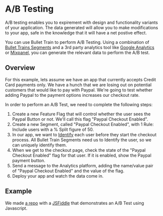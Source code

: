 # A/B Testing

A/B testing enables you to expirement with design and functionality variants of your application. The data generated will allow you to make modifications to your app, safe in the knowledge that it will have a net postive effect.

You can use Bullet Train to perform A/B Testing. Using a combination of [Bullet Trains Segments](/managing-segments.md) and a 3rd party analytics tool like [Google Analytics](https://analytics.google.com/) or [Mixpanel](https://mixpanel.com/), you can generate the relevant data to perform the A/B test.

## Overview

For this example, lets assume we have an app that currently accepts Credit Card payments only. We have a hunch that we are losing out on potential customers that would like to pay with Paypal. We're going to test whether adding Paypal to the payment options increases our checkout rate.

In order to perform an A/B Test, we need to complete the following steps:

1. Create a new Feature Flag that will control whether the user sees the Paypal Button or not. We'll call this flag "Paypal Checkout Enabled".
2. Create a new Segment, called "Paypal Checkout Enabled", with 1 Rule: Include users with a % Split figure of 50.
3. In our app, we want to [Identify](/managing-identities.md) each user before they start the checkout process. All Bullet Train Segments need us to Identify the user, so we can uniquely identify them.
4. When we get to the checkout page, check the state of the "Paypal Checkout Enabled" flag for that user. If it is enabled, show the Paypal payment button.
5. Send a message to the Analytics platform, adding the name/value pair of "Paypal Checkout Enabled" and the value of the flag.
6. Deploy your app and watch the data come in.

## Example

We made [a repo](https://github.com/SolidStateGroup/bullet-train-js-client/tree/master/examples/ab-testing) with a [JSFiddle](https://jsfiddle.net/vw0af7zq/) that demonstrates an A/B Test using Javascript. 